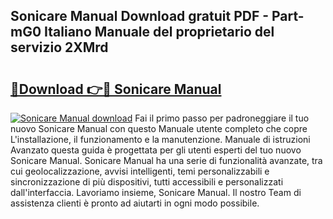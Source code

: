 ## Sonicare Manual Download gratuit PDF - Part-mG0 Italiano Manuale del proprietario del servizio 2XMrd

# <h2><a href="http://df9e7r.blite.top/?on=Sonicare+Manual">🔗Download 👉🔴 Sonicare Manual</a></h2>

[![Sonicare Manual download](https://i.imgur.com/lujVjoI.png)](http://df9e7r.blite.top/?on=Sonicare+Manual)
Fai il primo passo per padroneggiare il tuo nuovo Sonicare Manual con questo Manuale utente completo che copre L'installazione, il funzionamento e la manutenzione. Manuale di istruzioni Avanzato questa guida è progettata per gli utenti esperti del tuo nuovo Sonicare Manual. Sonicare Manual ha una serie di funzionalità avanzate, tra cui geolocalizzazione, avvisi intelligenti, temi personalizzabili e sincronizzazione di più dispositivi, tutti accessibili e personalizzati dall'interfaccia. Lavoriamo insieme, Sonicare Manual. Il nostro Team di assistenza clienti è pronto ad aiutarti in ogni modo possibile.
